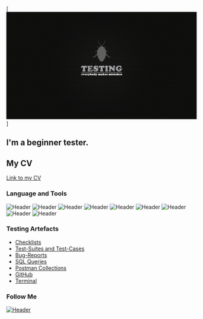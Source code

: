 
[![Header](https://github.com/AnnaIliuk/Test/blob/main/assets/bug.jpg)]
## I'm a beginner tester.
## My CV
[Link to my CV](https://drive.google.com/file/d/1mEQtfzLBmrCPhBwhK5wI6LvHM38sh_rx/view?usp=share_link)

### Language and Tools
![Header](https://img.shields.io/badge/Jira-090909?style=for-the-badge&logo=jira&logoColor=136be1)
![Header](https://img.shields.io/badge/Postman-090909?style=for-the-badge&logo=postman&logoColor=f76935)
![Header](https://img.shields.io/badge/Swagger-090909?style=for-the-badge&logo=swagger&logoColor=7ede2b)
![Header](https://img.shields.io/badge/Github-090909?style=for-the-badge&logo=github&logoColor=8cc4d7)
![Header](https://img.shields.io/badge/MySQL-090909?style=for-the-badge&logo=mysql&logoColor=00618a)
![Header](https://img.shields.io/badge/DevTools-090909?style=for-the-badge&logo=googlechrome&logoColor=2674f2)
![Header](https://img.shields.io/badge/AndroidStudio-090909?style=for-the-badge&logo=androidstudio&logoColor=3ad07d)
![Header](https://img.shields.io/badge/Fiddler-090909?style=for-the-badge&logo=fiddler&logoColor=8cc4d7)
![Header](https://img.shields.io/badge/CharlesProxy-090909?style=for-the-badge&logo=charlesproxy&logoColor=8cc4d7)

### Testing Artefacts

- [Checklists](https://docs.google.com/spreadsheets/d/1hOGAE06nS6H9XMic1ESBqznznDhHx2E-/edit?usp=sharing&ouid=118108454540808204932&rtpof=true&sd=true)
- [Test-Suites and Test-Cases](https://drive.google.com/file/d/1ANuDIg8CP2DilPzQoYYKfOwJBYoGxPuZ/view?usp=sharing)
- [Bug-Reports](https://drive.google.com/file/d/1avS6e4kwaf8SE1j3sdBGU0kpp19w12e-/view?usp=sharing)
- [SQL Queries](https://docs.google.com/document/d/1ZlZmOT2-zjcyZnK_JuXodAxkRF2wPCVJ/edit?usp=sharing&ouid=118108454540808204932&rtpof=true&sd=true)
- [Postman Collections](https://www.postman.com/grey-shadow-651525/workspace/my-workspace/collection/23540048-e5ed0fbe-b00d-4cc4-a08f-33d27d4f1164?action=share&creator=23540048)
- [GitHub](https://github.com/AnnaIliuk/GitHub)
- [Terminal](https://github.com/AnnaIliuk/Terminal)

### Follow Me

[![Header](https://img.shields.io/badge/Telegram-090909?style=for-the-badge&logo=telegram&logoColor=31a5db)](https://t.me/anilser19)

